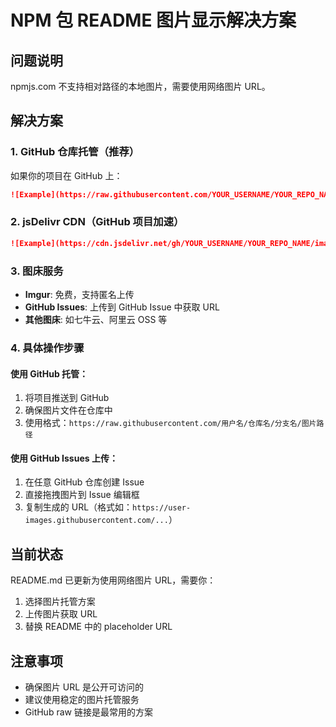 # NPM 包 README 图片显示解决方案

## 问题说明

npmjs.com 不支持相对路径的本地图片，需要使用网络图片 URL。

## 解决方案

### 1. GitHub 仓库托管（推荐）

如果你的项目在 GitHub 上：

```markdown
![Example](https://raw.githubusercontent.com/YOUR_USERNAME/YOUR_REPO_NAME/main/image.png)
```

### 2. jsDelivr CDN（GitHub 项目加速）

```markdown
![Example](https://cdn.jsdelivr.net/gh/YOUR_USERNAME/YOUR_REPO_NAME/image.png)
```

### 3. 图床服务

- **Imgur**: 免费，支持匿名上传
- **GitHub Issues**: 上传到 GitHub Issue 中获取 URL
- **其他图床**: 如七牛云、阿里云 OSS 等

### 4. 具体操作步骤

#### 使用 GitHub 托管：

1. 将项目推送到 GitHub
2. 确保图片文件在仓库中
3. 使用格式：`https://raw.githubusercontent.com/用户名/仓库名/分支名/图片路径`

#### 使用 GitHub Issues 上传：

1. 在任意 GitHub 仓库创建 Issue
2. 直接拖拽图片到 Issue 编辑框
3. 复制生成的 URL（格式如：`https://user-images.githubusercontent.com/...`）

## 当前状态

README.md 已更新为使用网络图片 URL，需要你：

1. 选择图片托管方案
2. 上传图片获取 URL
3. 替换 README 中的 placeholder URL

## 注意事项

- 确保图片 URL 是公开可访问的
- 建议使用稳定的图片托管服务
- GitHub raw 链接是最常用的方案
